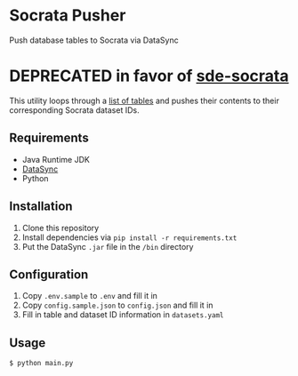 # Socrata Pusher
Push database tables to Socrata via DataSync

# DEPRECATED in favor of [sde-socrata](https://github.com/timwis/sde-socrata)

This utility loops through a [list of tables](https://github.com/timwis/socrata-pusher/blob/master/datasets.yaml)
and pushes their contents to their corresponding Socrata dataset IDs.

## Requirements
- Java Runtime JDK
- [DataSync](https://socrata.github.io/datasync/)
- Python

## Installation
1. Clone this repository
2. Install dependencies via `pip install -r requirements.txt`
3. Put the DataSync `.jar` file in the `/bin` directory

## Configuration
1. Copy `.env.sample` to `.env` and fill it in
2. Copy `config.sample.json` to `config.json` and fill it in
3. Fill in table and dataset ID information in `datasets.yaml`

## Usage
```bash
$ python main.py
```
